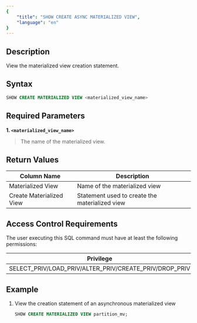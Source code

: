 ```yaml
---
{
    "title": "SHOW CREATE ASYNC MATERIALIZED VIEW",
    "language": "en"
}
---
```


## Description

View the materialized view creation statement.

## Syntax

```sql
SHOW CREATE MATERIALIZED VIEW <materialized_view_name>
```

## Required Parameters

**1. `<materialized_view_name>`**

> The name of the materialized view.

## Return Values

|Column Name | Description   |
| -- |------|
| Materialized View | Name of the materialized view   |
| Create Materialized View | Statement used to create the materialized view |

## Access Control Requirements

The user executing this SQL command must have at least the following permissions:

| Privilege | Object | Notes                                                       |
| --------- | ------ | ----------------------------------------------------------- |
| SELECT_PRIV/LOAD_PRIV/ALTER_PRIV/CREATE_PRIV/DROP_PRIV | Table  | |

## Example

1. View the creation statement of an asynchronous materialized view

   ```sql
   SHOW CREATE MATERIALIZED VIEW partition_mv;
   ```
